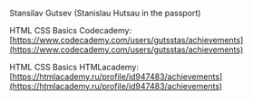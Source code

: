 Stansilav Gutsev (Stanislau Hutsau in the passport)

HTML CSS Basics Codecademy:[https://www.codecademy.com/users/gutsstas/achievements](https://www.codecademy.com/users/gutsstas/achievements)

HTML CSS Basics HTMLacademy:[https://htmlacademy.ru/profile/id947483/achievements](https://htmlacademy.ru/profile/id947483/achievements)
